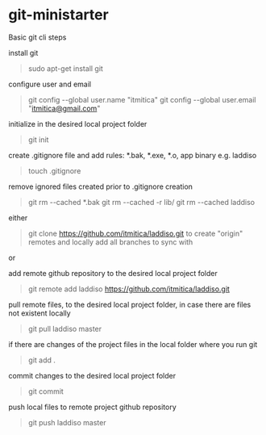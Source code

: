# git-ministarter
Basic git cli steps

install git
> sudo apt-get install git


configure user and email
> git config --global user.name "itmitica"
> git config --global user.email "itmitica@gmail.com"


initialize in the desired local project folder
> git init

create .gitignore file and add rules: *.bak, *.exe, *.o, app binary e.g. laddiso
> touch .gitignore

remove ignored files created prior to .gitignore creation
> git rm --cached *.bak
> git rm --cached -r lib/
> git rm --cached laddiso

either

> git clone https://github.com/itmitica/laddiso.git
to create "origin" remotes
and locally add all branches to sync with

or

add remote github repository to the desired local project folder
> git remote add laddiso https://github.com/itmitica/laddiso.git

pull remote files, to the desired local project folder,
in case there are files not existent locally
> git pull laddiso master


if there are changes of the project files in the local folder where you run git
> git add .


commit changes to the desired local project folder
> git commit


push local files to remote project github repository
> git push laddiso master


